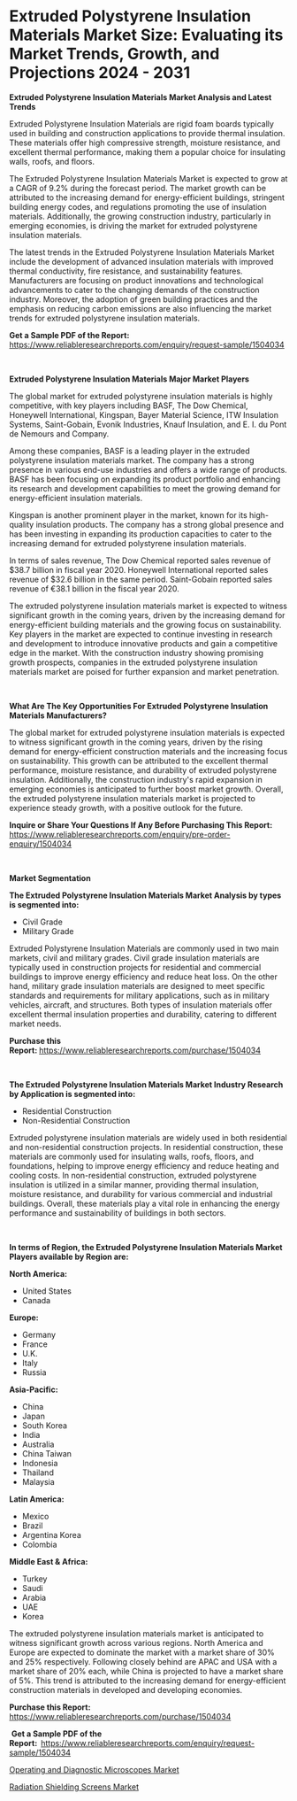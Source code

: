 <p><h1>Extruded Polystyrene Insulation Materials Market Size: Evaluating its Market Trends, Growth, and Projections 2024 - 2031</h1></p><p><strong>Extruded Polystyrene Insulation Materials Market Analysis and Latest Trends</strong></p>
<p><p>Extruded Polystyrene Insulation Materials are rigid foam boards typically used in building and construction applications to provide thermal insulation. These materials offer high compressive strength, moisture resistance, and excellent thermal performance, making them a popular choice for insulating walls, roofs, and floors.</p><p>The Extruded Polystyrene Insulation Materials Market is expected to grow at a CAGR of 9.2% during the forecast period. The market growth can be attributed to the increasing demand for energy-efficient buildings, stringent building energy codes, and regulations promoting the use of insulation materials. Additionally, the growing construction industry, particularly in emerging economies, is driving the market for extruded polystyrene insulation materials.</p><p>The latest trends in the Extruded Polystyrene Insulation Materials Market include the development of advanced insulation materials with improved thermal conductivity, fire resistance, and sustainability features. Manufacturers are focusing on product innovations and technological advancements to cater to the changing demands of the construction industry. Moreover, the adoption of green building practices and the emphasis on reducing carbon emissions are also influencing the market trends for extruded polystyrene insulation materials.</p></p>
<p><strong>Get a Sample PDF of the Report:&nbsp;</strong> <a href="https://www.reliableresearchreports.com/enquiry/request-sample/1504034">https://www.reliableresearchreports.com/enquiry/request-sample/1504034</a></p>
<p>&nbsp;</p>
<p><strong>Extruded Polystyrene Insulation Materials Major Market Players</strong></p>
<p><p>The global market for extruded polystyrene insulation materials is highly competitive, with key players including BASF, The Dow Chemical, Honeywell International, Kingspan, Bayer Material Science, ITW Insulation Systems, Saint-Gobain, Evonik Industries, Knauf Insulation, and E. I. du Pont de Nemours and Company.</p><p>Among these companies, BASF is a leading player in the extruded polystyrene insulation materials market. The company has a strong presence in various end-use industries and offers a wide range of products. BASF has been focusing on expanding its product portfolio and enhancing its research and development capabilities to meet the growing demand for energy-efficient insulation materials.</p><p>Kingspan is another prominent player in the market, known for its high-quality insulation products. The company has a strong global presence and has been investing in expanding its production capacities to cater to the increasing demand for extruded polystyrene insulation materials.</p><p>In terms of sales revenue, The Dow Chemical reported sales revenue of $38.7 billion in fiscal year 2020. Honeywell International reported sales revenue of $32.6 billion in the same period. Saint-Gobain reported sales revenue of €38.1 billion in the fiscal year 2020.</p><p>The extruded polystyrene insulation materials market is expected to witness significant growth in the coming years, driven by the increasing demand for energy-efficient building materials and the growing focus on sustainability. Key players in the market are expected to continue investing in research and development to introduce innovative products and gain a competitive edge in the market. With the construction industry showing promising growth prospects, companies in the extruded polystyrene insulation materials market are poised for further expansion and market penetration.</p></p>
<p>&nbsp;</p>
<p><strong>What Are The Key Opportunities For Extruded Polystyrene Insulation Materials Manufacturers?</strong></p>
<p><p>The global market for extruded polystyrene insulation materials is expected to witness significant growth in the coming years, driven by the rising demand for energy-efficient construction materials and the increasing focus on sustainability. This growth can be attributed to the excellent thermal performance, moisture resistance, and durability of extruded polystyrene insulation. Additionally, the construction industry's rapid expansion in emerging economies is anticipated to further boost market growth. Overall, the extruded polystyrene insulation materials market is projected to experience steady growth, with a positive outlook for the future.</p></p>
<p><strong>Inquire or Share Your Questions If Any Before Purchasing This Report:</strong> <a href="https://www.reliableresearchreports.com/enquiry/pre-order-enquiry/1504034">https://www.reliableresearchreports.com/enquiry/pre-order-enquiry/1504034</a></p>
<p>&nbsp;</p>
<p><strong>Market Segmentation</strong></p>
<p><strong>The Extruded Polystyrene Insulation Materials Market Analysis by types is segmented into:</strong></p>
<p><ul><li>Civil Grade</li><li>Military Grade</li></ul></p>
<p><p>Extruded Polystyrene Insulation Materials are commonly used in two main markets, civil and military grades. Civil grade insulation materials are typically used in construction projects for residential and commercial buildings to improve energy efficiency and reduce heat loss. On the other hand, military grade insulation materials are designed to meet specific standards and requirements for military applications, such as in military vehicles, aircraft, and structures. Both types of insulation materials offer excellent thermal insulation properties and durability, catering to different market needs.</p></p>
<p><strong>Purchase this Report:&nbsp;</strong><a href="https://www.reliableresearchreports.com/purchase/1504034">https://www.reliableresearchreports.com/purchase/1504034</a></p>
<p>&nbsp;</p>
<p><strong>The Extruded Polystyrene Insulation Materials Market Industry Research by Application is segmented into:</strong></p>
<p><ul><li>Residential Construction</li><li>Non-Residential Construction</li></ul></p>
<p><p>Extruded polystyrene insulation materials are widely used in both residential and non-residential construction projects. In residential construction, these materials are commonly used for insulating walls, roofs, floors, and foundations, helping to improve energy efficiency and reduce heating and cooling costs. In non-residential construction, extruded polystyrene insulation is utilized in a similar manner, providing thermal insulation, moisture resistance, and durability for various commercial and industrial buildings. Overall, these materials play a vital role in enhancing the energy performance and sustainability of buildings in both sectors.</p></p>
<p>&nbsp;</p>
<p><strong>In terms of Region, the Extruded Polystyrene Insulation Materials Market Players available by Region are:</strong></p>
<p>
    <p> <strong> North America: </strong>
        <ul>
            <li>United States</li>
            <li>Canada</li>
        </ul>
        </p> 
    <p> <strong> Europe: </strong>
        <ul>
            <li>Germany</li>
            <li>France</li>
            <li>U.K.</li>
            <li>Italy</li>
            <li>Russia</li>
        </ul>
        </p> 
    <p> <strong> Asia-Pacific: </strong>
        <ul>
            <li>China</li>
            <li>Japan</li>
            <li>South Korea</li>
            <li>India</li>
            <li>Australia</li>
            <li>China Taiwan</li>
            <li>Indonesia</li>
            <li>Thailand</li>
            <li>Malaysia</li>
        </ul>
        </p> 
    <p> <strong> Latin America: </strong>
        <ul>
            <li>Mexico</li>
            <li>Brazil</li>
            <li>Argentina Korea</li>
            <li>Colombia</li>
        </ul>
        </p> 
    <p> <strong> Middle East & Africa: </strong>
        <ul>
            <li>Turkey</li>
            <li>Saudi</li>
            <li>Arabia</li>
            <li>UAE</li>
            <li>Korea</li>
        </ul>
    </p>
    </p>
<p><p>The extruded polystyrene insulation materials market is anticipated to witness significant growth across various regions. North America and Europe are expected to dominate the market with a market share of 30% and 25% respectively. Following closely behind are APAC and USA with a market share of 20% each, while China is projected to have a market share of 5%. This trend is attributed to the increasing demand for energy-efficient construction materials in developed and developing economies.</p></p>
<p><strong>Purchase this Report: </strong><a href="https://www.reliableresearchreports.com/purchase/1504034">https://www.reliableresearchreports.com/purchase/1504034</a></p>
<p>&nbsp;<strong>Get a Sample PDF of the Report:&nbsp;&nbsp;</strong><a href="https://www.reliableresearchreports.com/enquiry/request-sample/1504034">https://www.reliableresearchreports.com/enquiry/request-sample/1504034</a></p>
<p><strong></strong></p>
<p><p><a href="https://github.com/pgtimber/Market-Research-Report-List-1/blob/main/operating-and-diagnostic-microscopes-market.md">Operating and Diagnostic Microscopes Market</a></p><p><a href="https://github.com/lataunyatinikmelvin59ilbd0dv/Market-Research-Report-List-1/blob/main/radiation-shielding-screens-market.md">Radiation Shielding Screens Market</a></p></p>